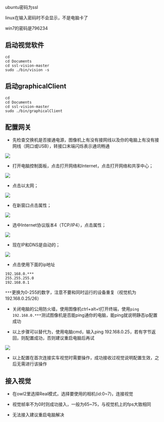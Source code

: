 ubuntu密码为ssl

linux在输入密码时不会显示，不是电脑卡了

win7的密码是796234

## 启动视觉软件

``` shell
cd
cd Documents
cd ssl-vision-master
sudo ./bin/vision -s
```

## 启动graphicalClient

``` shell
cd
cd Documents
cd ssl-vision-master
sudo ./bin/graphicalClient
```

## 配置网关

- 先检查交换机是否接通电源，图像机上有没有接网线以及你的电脑上有没有接网线（网口或USB），转接口末端闪烁表示通讯畅通

![](uploads/zhouyunlang@sjtu.edu.cn/netwire.png)

- 打开电脑控制面板，点击打开网络和Internet，点击打开网络和共享中心；

![](uploads/zhouyunlang@sjtu.edu.cn/20210311210656.png)

- 点击以太网；

![](uploads/zhouyunlang@sjtu.edu.cn/20210311211328.png)

- 在新窗口点击属性；

![](uploads/zhouyunlang@sjtu.edu.cn/20210311211302.png)

- 选中Internet协议版本4（TCP/IP4），点击属性；

![](uploads/zhouyunlang@sjtu.edu.cn/20210311211217.png)

- 现在IP和DNS是自动的；

![](uploads/zhouyunlang@sjtu.edu.cn/20210311211153.png)

- 点击使用下面的ip地址

``` shell
192.168.0.***
255.255.255.0
192.168.0.1
```

`***`更换为0-255的数字，注意不要和同时运行的设备重复（视觉机为192.168.0.25/26）

- 关闭电脑的公用防火墙，使用图像机ctrl+alt+t打开终端，使用`ping 192.168.0.***`测试图像机是否能ping通你的电脑，能ping就说明静态ip配置成功

- 以上步骤可以替代为，使用电脑cmd，输入ping 192.168.0.25，若有字节返回，则配置成功，否则建议重启电脑后再试

![](uploads/zhouyunlang@sjtu.edu.cn/cmd.png)

- 以上配置在首次连接实车视觉时需要操作，成功接收过视觉说明配置生效，之后无需进行该操作

## 接入视觉

- 在owl2里选择Real模式，选择要使用的相机(id:0~7)，连接视觉

- 视觉帧率不为0时则成功接入，一般为65~75，与视觉机上的fps大致相同

- 无法接入建议重启电脑解决
